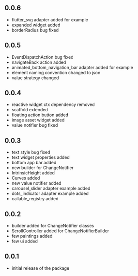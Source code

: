 ## 0.0.6

* flutter_svg adapter added for example
* expanded widget added
* borderRadius bug fixed

## 0.0.5

* EventDispatchAction bug fixed
* navigateBack action added
* animated_bottom_navigation_bar adapter added for example
* element naming convention changed to json
* value strategy changed

## 0.0.4

* reactive widget ctx dependency removed
* scaffold extended
* floating action button added
* image asset widget added
* value notifier bug fixed

## 0.0.3

* text style bug fixed
* text widget properties added
* bottom app bar added
* new builder for ChangeNotifier
* IntrinsicHeight added
* Curves added
* new value notifier added
* carousel_slider adapter example added
* dots_indicator adapter example added
* callable_registry added

## 0.0.2

* builder added for ChangeNotifier classes
* ScrollController added for ChangeNotifierBuilder
* few paintings added
* few ui added

## 0.0.1

* initial release of the package

